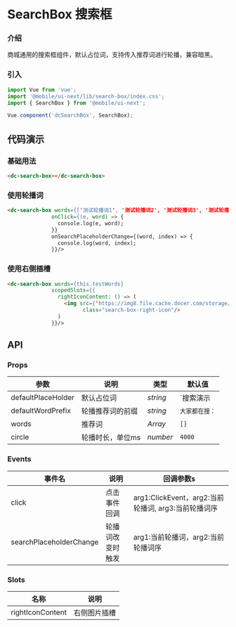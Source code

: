 # SearchBox 搜索框

### 介绍

商城通用的搜索框组件，默认占位词，支持传入推荐词进行轮播，兼容暗黑。

### 引入

```js
import Vue from 'vue';
import '@mobile/ui-next/lib/search-box/index.css';
import { SearchBox } from '@mobile/ui-next';

Vue.component('dcSearchBox', SearchBox);
```

## 代码演示

### 基础用法

```html
<dc-search-box></dc-search-box>
```

### 使用轮播词

```html
<dc-search-box words={['测试轮播词1', '测试轮播词2', '测试轮播词3', '测试轮播词4']}
              onClick={(e, word) => {
                console.log(e, word);
              }}
              onSearchPlaceholderChange={(word, index) => {
                console.log(word, index);
              }}/>
```

### 使用右侧插槽

```html
<dc-search-box words={this.testWords}
              scopedSlots={{
                rightIconContent: () => (
                  <img src={'https://img8.file.cache.docer.com/storage/1611132903050413293/1cd39c4dfbb7829b5481f05c538a09ff.png'}
                        class="search-box-right-icon"/>
                )
              }}/>
```

## API

### Props

| 参数          | 说明     | 类型     | 默认值    |
| ------------- | -------- | -------- | --------- |
| defaultPlaceHolder| 默认占位词 | _string_ | `搜索演示 | 文档 | 表格模板` |
| defaultWordPrefix | 轮播推荐词的前缀| _string_ | `大家都在搜：`|
| words| 推荐词 | _Array<string>_ | `[]` |
| circle| 轮播时长，单位ms | _number_ | `4000` |

### Events

| 事件名 | 说明       | 回调参数s            |
| ------ | ---------- | ------------------- |
| click  | 点击事件回调 | arg1:ClickEvent，arg2:当前轮播词, arg3:当前轮播词序 |
| searchPlaceholderChange  | 轮播词改变时触发 | arg1:当前轮播词，arg2:当前轮播词序 |


### Slots

| 名称    | 说明     |
| ------- | -------- |
| rightIconContent | 右侧图片插槽 |

